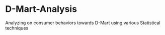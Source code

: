 # D-Mart-Analysis
Analyzing on consumer behaviors towards D-Mart using various Statistical techniques
